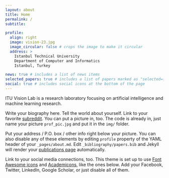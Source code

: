 ```yaml
---
layout: about
title: Home
permalink: /
subtitle: 

profile:
  align: right
  image: vision-23.jpg
  image_circular: false # crops the image to make it circular
  address: >
    Istanbul Technical University
    Department of Computer and Informatics
    Istanbul, Turkey

news: true # includes a list of news items
selected_papers: true # includes a list of papers marked as "selected={true}"
social: true # includes social icons at the bottom of the page
---
```

ITU Vision Lab is a research laboratory focusing on artificial intelligence and machine learning research.

Write your biography here. Tell the world about yourself. Link to your favorite [subreddit](http://reddit.com). You can put a picture in, too. The code is already in, just name your picture `prof_pic.jpg` and put it in the `img/` folder.

Put your address / P.O. box / other info right below your picture. You can also disable any of these elements by editing `profile` property of the YAML header of your `_pages/about.md`. Edit `_bibliography/papers.bib` and Jekyll will render your [publications page](/al-folio/publications/) automatically.

Link to your social media connections, too. This theme is set up to use [Font Awesome icons](https://fontawesome.com/) and [Academicons](https://jpswalsh.github.io/academicons/), like the ones below. Add your Facebook, Twitter, LinkedIn, Google Scholar, or just disable all of them.
